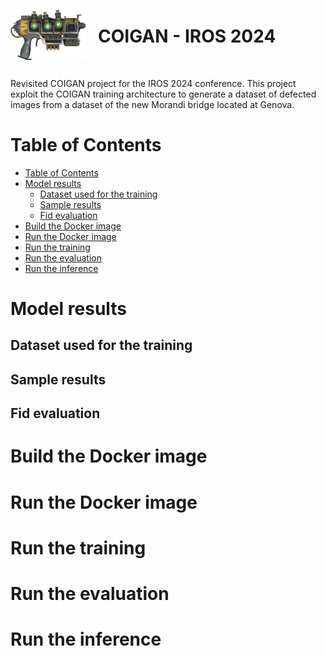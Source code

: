 <p>
<img align="left" width="120"  src="images/coilgun.png" style="margin-right:20px">
<h1> COIGAN - IROS 2024</h1>
</p>
</br>

Revisited COIGAN project for the IROS 2024 conference. This project exploit the COIGAN training architecture to generate a dataset of defected images from a dataset of the new Morandi bridge located at Genova.

# Table of Contents
- [Table of Contents](#table-of-contents)
- [Model results](#model-results)
  - [Dataset used for the training](#dataset-used-for-the-training)
  - [Sample results](#sample-results)
  - [Fid evaluation](#fid-evaluation)
- [Build the Docker image](#build-the-docker-image)
- [Run the Docker image](#run-the-docker-image)
- [Run the training](#run-the-training)
- [Run the evaluation](#run-the-evaluation)
- [Run the inference](#run-the-inference)

# Model results

## Dataset used for the training


## Sample results


## Fid evaluation


# Build the Docker image


# Run the Docker image


# Run the training


# Run the evaluation


# Run the inference




